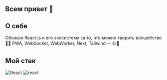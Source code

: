 ## Всем привет 👋

## О себе

Обожаю React js и его экосистему за то, что можно творить волшебство🧙😊
PWA, WebSocket, WebWorker, Next, Tailwind -- 👍💪

## Мой стек

![React](https://img.shields.io/badge/React-20232A?style=for-the-badge&logo=react&logoColor=61DAFB)
![react]([https://img.shields.io/badge/React-20232A?style=for-the-badge&logo=react&logoColor=61DAFB](https://simpleicons.org/icons/react.svg))






<!--
**rommka83/rommka83** is a ✨ _special_ ✨ repository because its `README.md` (this file) appears on your GitHub profile.

Here are some ideas to get you started:

- 🔭 I’m currently working on ...
- 🌱 I’m currently learning ...
- 👯 I’m looking to collaborate on ...
- 🤔 I’m looking for help with ...
- 💬 Ask me about ...
- 📫 How to reach me: ...
- 😄 Pronouns: ...
- ⚡ Fun fact: ...
-->
